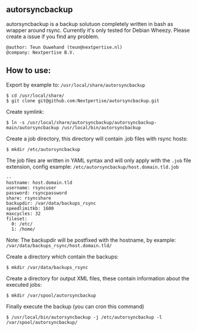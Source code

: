 autorsyncbackup
---------------

autorsyncbackup is a backup solutuon completely written in bash as wrapper around rsync. Currently it's only tested for Debian Wheezy. Please create a issue if you find any problem.

    @author: Teun Ouwehand (teun@nextpertise.nl)
    @company: Nextpertise B.V.

How to use:
-----------

Export by example to: `/usr/local/share/autorsyncbackup`

    $ cd /usr/local/share/
    $ git clone git@github.com:Nextpertise/autorsyncbackup.git
    
Create symlink:

    $ ln -s /usr/local/share/autorsyncbackup/autorsyncbackup-main/autorsyncbackup /usr/local/bin/autorsyncbackup

Create a job directory, this directory will contain .job files with rsync hosts:

    $ mkdir /etc/autorsyncbackup

The job files are written in YAML syntax and will only apply with the `.job` file extension, config example: `/etc/autorsyncbackup/host.domain.tld.job`

    --
    hostname: host.domain.tld
    username: rsyncuser
    password: rsyncpassword
    share: rsyncshare
    backupdir: /var/data/backups_rsync
    speedlimitkb: 1600
    maxcycles: 32
    fileset:
      0: /etc/
      1: /home/

Note: The backupdir will be postfixed with the hostname, by example: `/var/data/backups_rsync/host.domain.tld/`

Create a directory which contain the backups:

    $ mkdir /var/data/backups_rsync

Create a directory for output XML files, these contain information about the executed jobs:

    $ mkdir /var/spool/autorsyncbackup

Finally execute the backup (you can cron this command)

    $ /usr/local/bin/autorsyncbackup -j /etc/autorsyncbackup -l /var/spool/autorsyncbackup/
